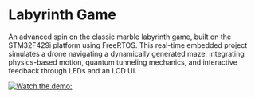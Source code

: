 # Labyrinth Game
An advanced spin on the classic marble labyrinth game, built on the STM32F429i platform using FreeRTOS. This real-time embedded project simulates a drone navigating a dynamically generated maze, integrating physics-based motion, quantum tunneling mechanics, and interactive feedback through LEDs and an LCD UI.

[![Watch the demo:](media/demo-thumbnail.png)](media/demo.mp4)
